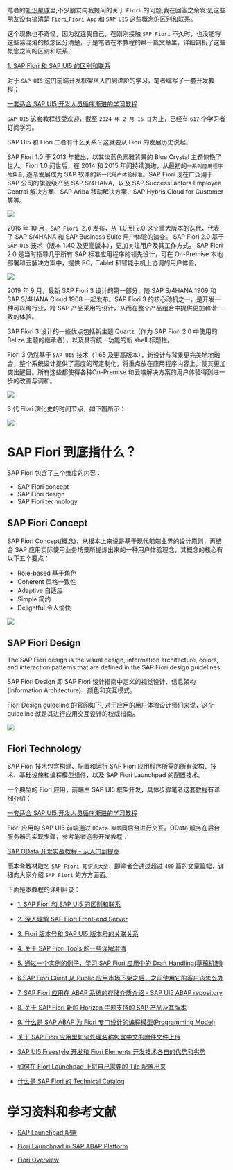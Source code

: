 笔者的[知识星球](https://t.zsxq.com/07RJRBlnM)里,不少朋友向我提问的关于 `Fiori` 的问题,我在回答之余发现,这些朋友没有搞清楚 `Fiori`,`Fiori App` 和 `SAP UI5` 这些概念的区别和联系。

这个现象也不奇怪，因为就连我自己，在刚刚接触 `SAP Fiori` 不久时，也没能将这些易混淆的概念区分清楚，于是笔者在本教程的第一篇文章里，详细剖析了这些概念之间的区别和联系：

[1. SAP Fiori 和 SAP UI5 的区别和联系](https://jerry.blog.csdn.net/article/details/131697542)

对于 `SAP UI5` 这门前端开发框架从入门到进阶的学习，笔者编写了一套开发教程：

[一套适合 SAP UI5 开发人员循序渐进的学习教程](https://blog.csdn.net/i042416/category_11395500.html)

`SAP UI5` 这套教程很受欢迎，截至 `2024 年 2 月 15 日`为止，已经有 `617` 个学习者订阅学习。

SAP UI5 和 Fiori 二者有什么关系？这就要从 Fiori 的发展历史说起。

SAP Fiori 1.0 于 2013 年推出，以其淡蓝色素雅背景的 Blue Crystal 主题惊艳了世人。Fiori 1.0 问世后，在 2014 和 2015 年间持续演进，从最初的`一系列应用程序的集合`, 逐渐发展成为 SAP 软件的`新一代用户体验标准`。SAP Fiori 现在广泛用于 SAP 公司的旗舰级产品 SAP S/4HANA，以及 SAP SuccessFactors Employee Central 解决方案、SAP Ariba 移动解决方案、SAP Hybris Cloud for Customer 等等。

![](https://img-blog.csdnimg.cn/img_convert/a780289c3812ee66895f3cbb2e966e92.webp?x-oss-process=image/format,png)

2016 年 10 月，`SAP Fiori 2.0` 发布，从 1.0 到 2.0 这个重大版本的迭代，代表了 SAP S/4HANA 和 SAP Business Suite 用户体验的演变。 SAP Fiori 2.0 基于 `SAP UI5` 技术（版本 1.40 及更高版本），更加关注用户及其工作方式。 SAP Fiori 2.0 是当时指导几乎所有 SAP 标准应用程序的领先设计，可在 On-Premise 本地部署和云解决方案中，提供 PC，Tablet 和智能手机上协调的用户体验。

![](https://img-blog.csdnimg.cn/img_convert/e8fa7485a653fe148f5e1d192be398de.webp?x-oss-process=image/format,png)

2019 年 9 月，最新 SAP Fiori 3 设计的第一部分，随 SAP S/4HANA 1909 和 SAP S/4HANA Cloud 1908 一起发布。SAP Fiori 3 的核心动机之一，是开发一种可以跨行业，跨 SAP 产品采用的设计，从而在整个产品组合中提供更加和谐一致的体验。 

SAP Fiori 3 设计的一些优点包括新主题 Quartz（作为 SAP Fiori 2.0 中使用的 Belize 主题的继承者），以及具有统一功能的新 shell 标题栏。

Fiori 3 仍然基于 `SAP UI5` 技术（1.65 及更高版本），新设计与背景更完美地地融合，整个系统设计提供了高度的可定制化，将重点放在应用程序内容上，使其更加突出醒目。所有这些都使得各种On-Premise 和云端解决方案的用户体验得到进一步的改善与调和。

![](https://img-blog.csdnimg.cn/img_convert/a20b002c8e6ed280ed20a7da44b8b33b.webp?x-oss-process=image/format,png)

3 代 Fiori 演化史的时间节点，如下图所示：

![](https://img-blog.csdnimg.cn/img_convert/e98d87fcc53a3f5da20757165196459b.webp?x-oss-process=image/format,png)


# SAP Fiori 到底指什么？

SAP Fiori 包含了三个维度的内容：

- SAP Fiori concept
- SAP Fiori design
- SAP Fiori technology

## SAP Fiori Concept

SAP Fiori Concept(概念)，从根本上来说是基于现代前端业界的设计原则，再结合 SAP 应用实际使用业务场景所提炼出来的一种用户体验理念，其概念的核心有以下五个要点：

- Role-based 基于角色
- Coherent 风格一致性
- Adaptive 自适应
- Simple 简约
- Delightful 令人愉快

![](https://img-blog.csdnimg.cn/img_convert/fcc5c543fc82eea9af8954221d51b3c5.webp?x-oss-process=image/format,png)

## SAP Fiori Design

The SAP Fiori design is the visual design, information architecture, colors, and interaction patterns that are defined in the SAP Fiori design guidelines.

SAP Fiori Design 即 SAP Fiori 设计指南中定义的视觉设计、信息架构(Information Architecture)、颜色和交互模式。

Fiori Design guideline 的官网[如下](https://experience.sap.com/fiori-design/), 对于应用的用户体验设计师们来说，这个 guideline 就是其进行应用交互设计的权威指南。

![](https://img-blog.csdnimg.cn/img_convert/bec8aeb8b0c93fd56ca2ad9e9fda98f4.webp?x-oss-process=image/format,png)

## Fiori Technology

SAP Fiori 技术包含构建、配置和运行 SAP Fiori 应用程序所需的所有架构、技术、基础设施和编程模型组件，以及 SAP Fiori Launchpad 的配置技术。

一个典型的 Fiori 应用，前端由 SAP UI5 框架开发，具体步骤笔者这套教程有详细介绍：

[一套适合 SAP UI5 开发人员循序渐进的学习教程](https://blog.csdn.net/i042416/category_11395500.html)

Fiori 应用的 SAP UI5 前端通过 `OData 服务`同后台进行交互。OData 服务在后台服务器的实现步骤，参考笔者这套开发教程：

[SAP OData 开发实战教程 - 从入门到提高](https://blog.csdn.net/i042416/category_12288659.html)

而本套教材取名 `SAP Fiori 知识点大全`，即笔者会通过超过 `400` 篇的文章篇幅，详细向大家介绍 `SAP Fiori` 的方方面面。

下面是本教程的详细目录：

- [1. SAP Fiori 和 SAP UI5 的区别和联系](https://jerry.blog.csdn.net/article/details/131697542)

- [2. 深入理解 SAP Fiori Front-end Server](https://jerry.blog.csdn.net/article/details/131750298)

- [3. Fiori 版本号和 SAP UI5 版本号的关联关系](https://jerry.blog.csdn.net/article/details/131751836)

- [4. 关于 SAP Fiori Tools 的一些误解澄清](https://jerry.blog.csdn.net/article/details/132050485)

- [5. 通过一个实例的例子，学习 SAP Fiori 应用中的 Draft Handling(草稿机制)](https://jerry.blog.csdn.net/article/details/132059374)

- [6.SAP Fiori Client 从 Public 应用市场下架之后，之前使用它的客户该怎么办](https://blog.csdn.net/i042416/article/details/132119739)

- [7. SAP Fiori 应用在 ABAP 系统的存储介质介绍 - SAP UI5 ABAP repository](https://blog.csdn.net/i042416/article/details/132124309)

- [8. 关于 SAP Fiori 新的 Horizon 主题支持的 SAP 产品及其版本](https://jerry.blog.csdn.net/article/details/132330965)

- [9. 什么是 SAP ABAP 为 Fiori 专门设计的编程模型(Programming Model)](https://jerry.blog.csdn.net/article/details/132468894)

- [关于 SAP Fiori 应用里如何处理名称包含中文的附件文件上传](https://blog.csdn.net/i042416/article/details/135324452)

- [SAP UI5 Freestyle 开发和 Fiori Elements 开发技术各自的优势和劣势](https://blog.csdn.net/i042416/article/details/135972354)

- [如何在 Fiori Launchpad 上将自己需要的 Tile 配置出来](https://blog.csdn.net/i042416/article/details/136106666)

- [什么是 SAP Fiori 的 Technical Catalog](https://blog.csdn.net/i042416/article/details/136109714)
# 学习资料和参考文献

- [SAP Launchpad 配置](https://help.sap.com/doc/saphelp_nw75/7.5.5/en-US/a9/0ed59d22bb46898a2ec7a7dac215ef/frameset.htm)

- [Fiori Launchpad in SAP ABAP Platform](https://help.sap.com/docs/ABAP_PLATFORM_NEW/a7b390faab1140c087b8926571e942b7/f951b50a07ce41deb08ced62711fe8b5.html)

- [Fiori Overview](https://help.sap.com/docs/SAP_S4HANA_ON-PREMISE/22bbe89ef68b4d0e98d05f0d56a7f6c8/4275a5114ddf4e1f8b5f7696a3b2ee6a.html)
